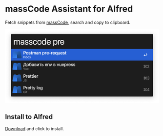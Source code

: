 # massCode Assistant for Alfred

Fetch snippets from [massCode](https://github.com/massCodeIO/massCode), search and copy to clipboard.

<img src="./preview.png">

## Install to Alfred

[Download](https://github.com/massCodeIO/assistant-alfred/blob/master/dist/massCode-assistant-v1.0.1.alfredworkflow) and click to install.
